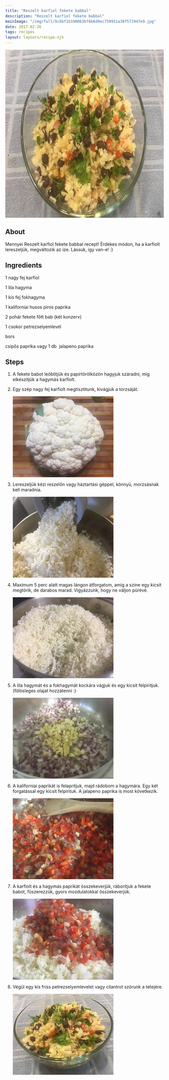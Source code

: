```yaml
---
title: "Reszelt karfiol fekete babbal"
description: "Reszelt karfiol fekete babbal"
mainImage: "/img/full/9c8bf1b190063bf6b6d9ec759951a38f57194fe9.jpg"
date: 2017-02-26
tags: recipes
layout: layouts/recipe.njk
---
```

                        
<p align="center"><a href="https://cookpad.com/hu/receptek/2142279-reszelt-karfiol-fekete-babbal" rel="Recipe source page"><img width="751" height="532" src="/img/full/9c8bf1b190063bf6b6d9ec759951a38f57194fe9.jpg"/></a></p>

## About
Mennyei Reszelt karfiol fekete babbal recept! Érdekes módon, ha a karfiolt lereszeljük, megváltozik az íze. Lássuk, igy van-e! :)

>  

## Ingredients

1 nagy fej karfiol

1 lila hagyma

1 kis fej fokhagyma

1 kaliforniai husos piros paprika

2 pohár fekete főtt bab (két konzerv)

1 csokor petrezselyemlevél

bors

csipős paprika vagy 1 db  jalapeno paprika

## Steps

1. A fekete babot leöblitjük és papirtörölközön hagyjuk száradni, mig elkészitjük a hagymás karfiolt.
 
    <div style="clear: both"/>

2. Egy szép nagy fej karfiolt megtisztitunk, kivágjuk a torzsáját.
 
    <p><img width="320" height="256" align="left" src="/img/full/23a147908acafca0d9cec4163c9dc4dcc5bf58c0.jpg"/></p><div style="clear: both"/>

3. Lereszeljük kézi reszelőn vagy háztartási géppel, könnyü, morzsásnak kell maradnia.
 
    <p><img width="320" height="256" align="left" src="/img/full/4c2148d265608e207a966e5d99aa7b2f72bfc5c9.jpg"/></p><div style="clear: both"/>

4. Maximum 5 perc alatt magas lángon átforgatom, amig a szine egy kicsit megtörik, de darabos marad. Vigyázzunk, hogy ne váljon pürévé.
 
    <p><img width="320" height="256" align="left" src="/img/full/d78dba9d5775c3e0c0ea51aabb4c7ff5961d319d.jpg"/></p><div style="clear: both"/>

5. A lila hagymát és a fokhagymát kockára vágjuk és egy kicsit felpiritjuk. (fölösleges olajat hozzátenni :)
 
    <p><img width="320" height="256" align="left" src="/img/full/11626f05d4f7ade42e338b8064034d739aec04b5.jpg"/></p><div style="clear: both"/>

6. A kaliforniai paprikát is felapritjuk, majd rádobom a hagymára. Egy két forgatással egy kicsit felpirituk. A jalapeno paprika is most következik.
 
    <p><img width="320" height="256" align="left" src="/img/full/4107684245be9b8356190d7203c4d94b6f91eb5f.jpg"/></p><div style="clear: both"/>

7. A karfiolt és a hagymás paprikát összekeverjük, ráborítjuk a fekete babot, fűszerezzük, gyors mozdulatokkal összekeverjük.
 
    <p><img width="320" height="256" align="left" src="/img/full/d70d6bda6cc608c087d0b50457a7db783273e2d2.jpg"/></p><div style="clear: both"/>

8. Végül egy kis friss petrezselyemlevelet vagy cilantrot szórunk a tetejére.
 
    <p><img width="320" height="256" align="left" src="/img/full/14810f47b0b41ef2293cd4de0f2b538af3469aa1.jpg"/></p><div style="clear: both"/>

